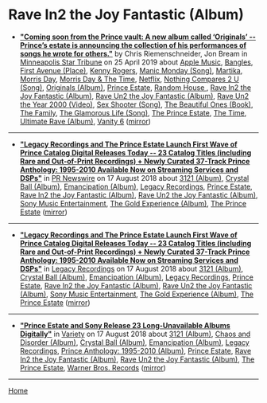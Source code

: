 # Rave In2 the Joy Fantastic (Album)

 - [**"Coming soon from the Prince vault: A new album called ‘Originals’ -- Prince’s estate is announcing the collection of his performances of songs he wrote for others."**](http://www.startribune.com/coming-soon-from-the-prince-vault-a-new-album-called-originals/509009862/) by Chris Riemenschneider, Jon Bream in [Minneapolis Star Tribune](http://www.startribune.com/) on 25 April 2019 about [Apple Music](../../../topics/apple-music/index.md), [Bangles](../../../topics/bangles/index.md), [First Avenue (Place)](../../../topics/place/first-avenue/index.md), [Kenny Rogers](../../../topics/kenny-rogers/index.md), [Manic Monday (Song)](../../../topics/song/manic-monday/index.md), [Martika](../../../topics/martika/index.md), [Morris Day](../../../topics/morris-day/index.md), [Morris Day & The Time](../../../topics/morris-day-the-time/index.md), [Netflix](../../../topics/netflix/index.md), [Nothing Compares 2 U (Song)](../../../topics/song/nothing-compares-2-u/index.md), [Originals (Album)](../../../topics/album/originals/index.md), [Prince Estate](../../../topics/prince-estate/index.md), [Random House ](../../../topics/random-house/index.md), [Rave In2 the Joy Fantastic (Album)](../../../topics/album/rave-in2-the-joy-fantastic/index.md), [Rave Un2 the Joy Fantastic (Album)](../../../topics/album/rave-un2-the-joy-fantastic/index.md), [Rave Un2 the Year 2000 (Video)](../../../topics/video/rave-un2-the-year-2000/index.md), [Sex Shooter (Song)](../../../topics/song/sex-shooter/index.md), [The Beautiful Ones (Book)](../../../topics/book/the-beautiful-ones/index.md), [The Family](../../../topics/the-family/index.md), [The Glamorous Life (Song)](../../../topics/song/the-glamorous-life/index.md), [The Prince Estate](../../../topics/the-prince-estate/index.md), [The Time](../../../topics/the-time/index.md), [Ultimate Rave (Album)](../../../topics/album/ultimate-rave/index.md), [Vanity 6](../../../topics/vanity-6/index.md) ([mirror](https://web.archive.org/web/*/http://www.startribune.com/coming-soon-from-the-prince-vault-a-new-album-called-originals/509009862/))

----

 - [**"Legacy Recordings and The Prince Estate Launch First Wave of Prince Catalog Digital Releases Today -- 23 Catalog Titles (including Rare and Out-of-Print Recordings) + Newly Curated 37-Track Prince Anthology: 1995-2010 Available Now on Streaming Services and DSPs"**](https://www.prnewswire.com/news-releases/legacy-recordings-and-the-prince-estate-launch-first-wave-of-prince-catalog-digital-releases-today-300698544.html) in [PR Newswire](https://www.prnewswire.com/) on 17 August 2018 about [3121 (Album)](../../../topics/album/3121/index.md), [Crystal Ball (Album)](../../../topics/album/crystal-ball/index.md), [Emancipation (Album)](../../../topics/album/emancipation/index.md), [Legacy Recordings](../../../topics/legacy-recordings/index.md), [Prince Estate](../../../topics/prince-estate/index.md), [Rave In2 the Joy Fantastic (Album)](../../../topics/album/rave-in2-the-joy-fantastic/index.md), [Rave Un2 the Joy Fantastic (Album)](../../../topics/album/rave-un2-the-joy-fantastic/index.md), [Sony Music Entertainment](../../../topics/sony-music-entertainment/index.md), [The Gold Experience (Album)](../../../topics/album/the-gold-experience/index.md), [The Prince Estate](../../../topics/the-prince-estate/index.md) ([mirror](https://web.archive.org/web/*/https://www.prnewswire.com/news-releases/legacy-recordings-and-the-prince-estate-launch-first-wave-of-prince-catalog-digital-releases-today-300698544.html))

----

 - [**"Legacy Recordings and The Prince Estate Launch First Wave of Prince Catalog Digital Releases Today -- 23 Catalog Titles (including Rare and Out-of-Print Recordings) + Newly Curated 37-Track Prince Anthology: 1995-2010 Available Now on Streaming Services and DSPs"**](https://www.legacyrecordings.com/2018/08/17/legacy-recordings-and-the-prince-estate-launch-first-wave-of-prince-catalog-digital-releases-today/) in [Legacy Recordings](https://www.legacyrecordings.com/) on 17 August 2018 about [3121 (Album)](../../../topics/album/3121/index.md), [Crystal Ball (Album)](../../../topics/album/crystal-ball/index.md), [Emancipation (Album)](../../../topics/album/emancipation/index.md), [Legacy Recordings](../../../topics/legacy-recordings/index.md), [Prince Estate](../../../topics/prince-estate/index.md), [Rave In2 the Joy Fantastic (Album)](../../../topics/album/rave-in2-the-joy-fantastic/index.md), [Rave Un2 the Joy Fantastic (Album)](../../../topics/album/rave-un2-the-joy-fantastic/index.md), [Sony Music Entertainment](../../../topics/sony-music-entertainment/index.md), [The Gold Experience (Album)](../../../topics/album/the-gold-experience/index.md), [The Prince Estate](../../../topics/the-prince-estate/index.md) ([mirror](https://web.archive.org/web/*/https://www.legacyrecordings.com/2018/08/17/legacy-recordings-and-the-prince-estate-launch-first-wave-of-prince-catalog-digital-releases-today/))

----

 - [**"Prince Estate and Sony Release 23 Long-Unavailable Albums Digitally"**](https://variety.com/2018/biz/news/prince-estate-and-sony-release-23-long-unavailable-albums-digitally-1202908647/) in [Variety](https://variety.com/) on 17 August 2018 about [3121 (Album)](../../../topics/album/3121/index.md), [Chaos and Disorder (Album)](../../../topics/album/chaos-and-disorder/index.md), [Crystal Ball (Album)](../../../topics/album/crystal-ball/index.md), [Emancipation (Album)](../../../topics/album/emancipation/index.md), [Legacy Recordings](../../../topics/legacy-recordings/index.md), [Prince Anthology: 1995-2010 (Album)](../../../topics/album/prince-anthology-1995-2010/index.md), [Prince Estate](../../../topics/prince-estate/index.md), [Rave In2 the Joy Fantastic (Album)](../../../topics/album/rave-in2-the-joy-fantastic/index.md), [Rave Un2 the Joy Fantastic (Album)](../../../topics/album/rave-un2-the-joy-fantastic/index.md), [The Prince Estate](../../../topics/the-prince-estate/index.md), [Warner Bros. Records](../../../topics/warner-bros-records/index.md) ([mirror](https://web.archive.org/web/*/https://variety.com/2018/biz/news/prince-estate-and-sony-release-23-long-unavailable-albums-digitally-1202908647/))

----

[Home](../)
